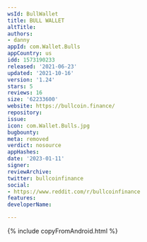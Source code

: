 ```yaml
---
wsId: BullWallet
title: BULL WALLET
altTitle: 
authors:
- danny
appId: com.Wallet.Bulls
appCountry: us
idd: 1573190233
released: '2021-06-23'
updated: '2021-10-16'
version: '1.24'
stars: 5
reviews: 16
size: '62233600'
website: https://bullcoin.finance/
repository: 
issue: 
icon: com.Wallet.Bulls.jpg
bugbounty: 
meta: removed
verdict: nosource
appHashes: 
date: '2023-01-11'
signer: 
reviewArchive: 
twitter: bullcoinfinance
social:
- https://www.reddit.com/r/bullcoinfinance
features: 
developerName: 

---
```


{% include copyFromAndroid.html %}
